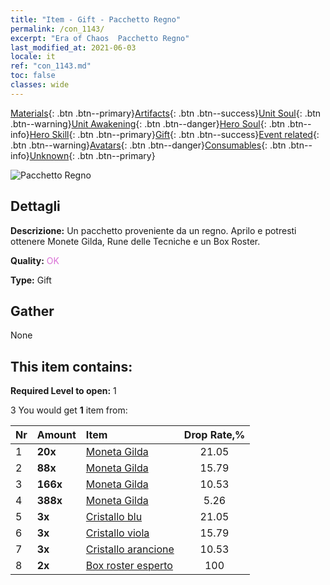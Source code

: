 ```yaml
---
title: "Item - Gift - Pacchetto Regno"
permalink: /con_1143/
excerpt: "Era of Chaos  Pacchetto Regno"
last_modified_at: 2021-06-03
locale: it
ref: "con_1143.md"
toc: false
classes: wide
---
```

 [Materials](/ItemsIT/){: .btn .btn--primary}[Artifacts](/ItemsIT/Artifacts/){: .btn .btn--success}[Unit Soul](/ItemsIT/UnitSoul/){: .btn .btn--warning}[Unit Awakening](/ItemsIT/UnitAwakening/){: .btn .btn--danger}[Hero Soul](/ItemsIT/HeroSoul/){: .btn .btn--info}[Hero Skill](/ItemsIT/HeroSkill/){: .btn .btn--primary}[Gift](/ItemsIT/Gift/){: .btn .btn--success}[Event related](/ItemsIT/Events/){: .btn .btn--warning}[Avatars](/ItemsIT/Avatars/){: .btn .btn--danger}[Consumables](/ItemsIT/Consumables/){: .btn .btn--info}[Unknown](/ItemsIT/Unknown/){: .btn .btn--primary}

 ![Pacchetto Regno](/images/t/i_907003.png)

## Dettagli
 **Descrizione:** Un pacchetto proveniente da un regno. Aprilo e potresti ottenere Monete Gilda, Rune delle Tecniche e un Box Roster.

 **Quality:** <span style="color: #DA70D6">OK</span>

 **Type:** Gift

## Gather

  None

## This item contains:

 **Required Level to open:** 1

 3 You would get **1** item  from:

  | Nr | Amount |     Item    | Drop Rate,% |
  |:---|:-------|:------------|:---------:|
  | 1 |  **20x** | [Moneta Gilda](/ItemsIT/con_896/) | 21.05 | 
  | 2 |  **88x** | [Moneta Gilda](/ItemsIT/con_896/) | 15.79 | 
  | 3 |  **166x** | [Moneta Gilda](/ItemsIT/con_896/) | 10.53 | 
  | 4 |  **388x** | [Moneta Gilda](/ItemsIT/con_896/) | 5.26 | 
  | 5 |  **3x** | [Cristallo blu](/ItemsIT/con_716/) | 21.05 | 
  | 6 |  **3x** | [Cristallo viola](/ItemsIT/con_720/) | 15.79 | 
  | 7 |  **3x** | [Cristallo arancione](/ItemsIT/con_730/) | 10.53 | 
  | 8 |  **2x** | [Box roster esperto](/ItemsIT/con_770/) | 100 | 
